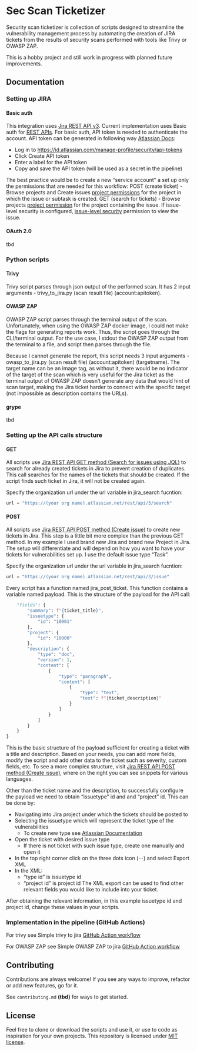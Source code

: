 
# Sec Scan Ticketizer

Security scan ticketizer is collection of scripts designed to streamline the vulnerability management process by automating the creation of JIRA tickets from the results of security scans performed with tools like Trivy or OWASP ZAP. 

This is a hobby project and still work in progress with planned future improvements.


## Documentation

### Setting up JIRA

#### Basic auth
This integration uses [Jira REST API v3](https://developer.atlassian.com/cloud/jira/platform/rest/v3/intro/#about). 
Current implementation uses Basic auth for [REST APIs](https://developer.atlassian.com/cloud/jira/platform/basic-auth-for-rest-apis/). 
For basic auth, API token is needed to authenticate the account. API token can be generated in following way [Atlassian Docs](https://support.atlassian.com/atlassian-account/docs/manage-api-tokens-for-your-atlassian-account/):
- Log in to https://id.atlassian.com/manage-profile/security/api-tokens
- Click Create API token
- Enter a label for the API token
- Copy and save the API token (will be used as a secret in the pipeline)

The best practice would be to create a new “service account” a set up only the permissions that are needed for this workflow:
POST (create ticket) - Browse projects and Create issues [project permissions](https://confluence.atlassian.com/x/yodKLg) for the project in which the issue or subtask is created.
GET (search for tickets) - Browse projects [project permission](https://confluence.atlassian.com/x/yodKLg) for the project containing the issue. If issue-level security is configured, [issue-level security](https://confluence.atlassian.com/x/J4lKLg) permission to view the issue.

#### OAuth 2.0
tbd

### Python scripts

#### Trivy
Trivy script parses through json output of the performed scan. It has 2 input arguments - trivy_to_jira.py (scan result file) (account:apitoken).

#### OWASP ZAP
OWASP ZAP script parses through the terminal output of the scan. Unfortunately, when using the OWASP ZAP docker image, I could not make the flags for generating reports work. Thus, the script goes through the CLI/terminal output. For the use case, I stdout the OWASP ZAP output from the terminal to a file, and script then parses through the file.

Because I cannot generate the report, this script needs 3 input arguments - owasp_to_jira.py (scan result file) (account:apitoken) (targetname). The target name can be an image tag, as without it, there would be no indicator of the target of the scan which is very useful for the Jira ticket as the terminal output of OWASP ZAP doesn’t generate any data that would hint of scan target, making the Jira ticket harder to connect with the specific target (not impossible as description contains the URLs).

#### grype
tbd

### Setting up the API calls structure

#### GET
All scripts use [Jira REST API GET method (Search for issues using JQL)](https://developer.atlassian.com/cloud/jira/platform/rest/v3/api-group-issue-search/#api-rest-api-3-search-get) to search for already created tickets in Jira to prevent creation of duplicates. This call searches for the names of the tickets that should be created. If the script finds such ticket in Jira, it will not be created again.

Specify the organization url under the url variable in jira_search fucntion:
```python
url = "https://(your org name).atlassian.net/rest/api/3/search"
```

#### POST
All scripts use [Jira REST API POST method (Create issue)](https://developer.atlassian.com/cloud/jira/platform/rest/v3/api-group-issues/#api-rest-api-3-issue-post) to create new tickets in Jira. This step is a little bit more complex than the previous GET method.
In my example I used brand new Jira and brand new Project in Jira. The setup will differentiate and will depend on how you want to have your tickets for vulnerabilities set up. I use the default issue type “Task”.

Specify the organization url under the url variable in jira_search fucntion:
```python
url = "https://(your org name).atlassian.net/rest/api/3/issue"
```

Every script has a function named jira_post_ticket. This function contains a variable named payload. This is the structure of the payload for the API call:

```python
    "fields": {
        "summary": f"{ticket_title}",
        "issuetype": {
            "id": "10001"
        },
        "project": {
            "id": "10000"
        },
        "description": {
            "type": "doc",
            "version": 1,
            "content": [
                {
                    "type": "paragraph",
                    "content": [
                        {
                            "type": "text",
                            "text": f"{ticket_description}"
                        }
                    ]
                }
            ]
        }
    }
}
```

This is the basic structure of the payload sufficient for creating a ticket with a title and description. Based on your needs, you can add more fields, modify the script and add other data to the ticket such as severity, custom fields, etc. To see a more complex structure, visit [Jira REST API POST method (Create issue)](https://developer.atlassian.com/cloud/jira/platform/rest/v3/api-group-issues/#api-rest-api-3-issue-post), where on the right you can see snippets for various languages.

Other than the ticket name and the description, to successfully configure the payload we need to obtain “issuetype” id and and “project” id. This can be done by: 
- Navigating into Jira project under which the tickets should be posted to
- Selecting the issuetype which will represent the ticket type of the vulnerabilities
  - To create new type see [Atlassian Documentation](https://support.atlassian.com/jira-cloud-administration/docs/add-edit-and-delete-an-issue-type/)
- Open the ticket with desired issue type
  - If there is not ticket with such issue type, create one manually and open it
- In the top right corner click on the three dots icon (⋯) and select Export XML
- In the XML:
  - “type id” is issuetype id
  - “project id” is project id
The XML export can be used to find other relevant fields you would like to include into your ticket.
 
After obtaining the relevant information, in this example issuetype id and project id, change these values in your scripts.

### Implementation in the pipeline (GitHub Actions)

For trivy see Simple trivy to jira [GitHub Action workflow](.github/workflows/trivy-to-jira.yml)

For OWASP ZAP see Simple OWASP ZAP to jira [GitHub Action workflow](.github/workflows/owasp-zap-to-jira.yml)

## Contributing

Contributions are always welcome! If you see any ways to improve, refactor or add new features, go for it.

See `contributing.md` **(tbd)** for ways to get started.


## License
Feel free to clone or download the scripts and use it, or use to code as inspiration for your own projects.
This repository is licensed under [MIT license](LICENSE).